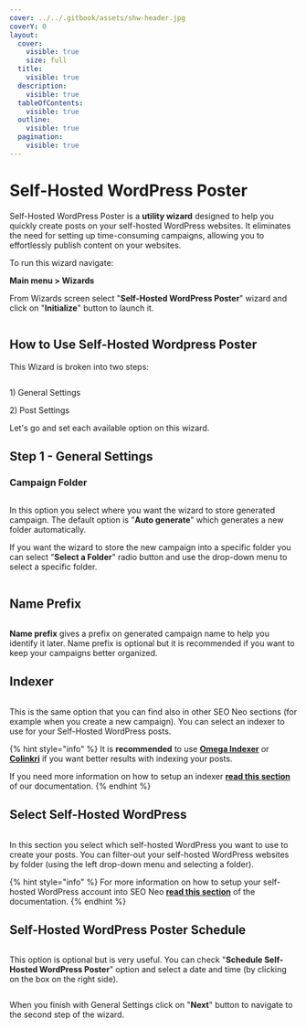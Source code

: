 ```yaml
---
cover: ../../.gitbook/assets/shw-header.jpg
coverY: 0
layout:
  cover:
    visible: true
    size: full
  title:
    visible: true
  description:
    visible: true
  tableOfContents:
    visible: true
  outline:
    visible: true
  pagination:
    visible: true
---
```


# Self-Hosted WordPress Poster

Self-Hosted WordPress Poster is a  **utility wizard** designed to help you quickly create posts on your self-hosted WordPress websites. It eliminates the need for setting up time-consuming campaigns, allowing you to effortlessly publish content on your websites.

To run this wizard navigate:

**Main menu > Wizards**

From Wizards screen select "**Self-Hosted WordPress Poster**" wizard and click on "**Initialize**" button to launch it.

<figure><img src="../../.gitbook/assets/shw poster 1.jpg" alt=""><figcaption></figcaption></figure>



## How to Use Self-Hosted Wordpress Poster

This Wizard is broken into two steps:

<figure><img src="../../.gitbook/assets/shw poster 2.jpg" alt=""><figcaption></figcaption></figure>

1\) General Settings

2\) Post Settings

Let's go and set each available option on this wizard.



## Step 1 - General Settings

### Campaign Folder <a href="#campaign-folder" id="campaign-folder"></a>

<figure><img src="../../.gitbook/assets/shw poster 3.jpg" alt=""><figcaption></figcaption></figure>

In this option you select where you want the wizard to store generated campaign. The default option is "**Auto generate**" which generates a new folder automatically.

If you want the wizard to store the new campaign into a specific folder you can select "**Select a Folder**" radio button and use the drop-down menu to select a specific folder.

<figure><img src="../../.gitbook/assets/ccp-3.jpg" alt=""><figcaption></figcaption></figure>

## Name Prefix

<figure><img src="../../.gitbook/assets/shw poster 4.jpg" alt=""><figcaption></figcaption></figure>

**Name prefix** gives a prefix on generated campaign name to help you identify it later. Name prefix is optional but it is recommended if you want to keep your campaigns better organized.

## Indexer

<figure><img src="../../.gitbook/assets/shw poster 5.jpg" alt=""><figcaption></figcaption></figure>

This is the same option that you can find also in other SEO Neo sections (for example when you create a new campaign). You can select an indexer to use for your Self-Hosted WordPress posts.

{% hint style="info" %}
It is **recommended** to use [**Omega Indexer**](https://www.omegaindexer.com/) or [**Colinkri**](https://www.colinkri.com/) if you want better results with indexing your posts.

If you need more information on how to setup an indexer [**read this section**](https://docs.seoneo.io/quick-start/creating-your-1st-campaign/before-creating-your-campaign/basic-settings#indexers) of our documentation.
{% endhint %}

## Select Self-Hosted WordPress

<figure><img src="../../.gitbook/assets/shw poster 6.jpg" alt=""><figcaption></figcaption></figure>

In this section you select which self-hosted WordPress you want to use to create your posts. You can filter-out your self-hosted WordPress websites by folder (using the left drop-down menu and selecting a folder).

{% hint style="info" %}
For more information on how to setup your self-hosted WordPress account into SEO Neo [**read this section**](../self-hosted-wordpress/) of the documentation.
{% endhint %}

## Self-Hosted WordPress Poster Schedule

<figure><img src="../../.gitbook/assets/shw poster 7.jpg" alt=""><figcaption></figcaption></figure>

This option is optional but is very useful. You can check "**Schedule Self-Hosted WordPress Poster**" option and select a date and time (by clicking on the box on the right side).

<figure><img src="../../.gitbook/assets/shw poster 8.jpg" alt=""><figcaption></figcaption></figure>

When you finish with General Settings click on "**Next**" button to navigate to the second step of the wizard.











